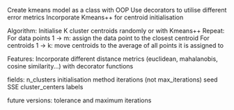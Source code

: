 Create kmeans model as a class with OOP
Use decorators to utilise different error metrics
Incorporate Kmeans++ for centroid initialisation


Algorithm:
Initialise K cluster centroids randomly or with Kmeans++
Repeat:
    For data points 1 -> m:
        assign the data point to the closest centroid
    For centroids 1 -> k:
        move centroids to the average of all points it is assigned to



Features:
Incorporate different distance metrics (euclidean, mahalanobis, cosine similarity...) with decorator functions

fields:
n_clusters
initialisation method
iterations (not max_iterations)
seed
SSE
cluster_centers
labels

future versions:
tolerance and maximum iterations
